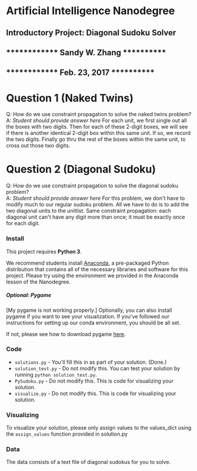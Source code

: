 # Artificial Intelligence Nanodegree
## Introductory Project: Diagonal Sudoku Solver
## ************   Sandy W. Zhang   **********
## ************    Feb. 23, 2017   **********

# Question 1 (Naked Twins)
Q: How do we use constraint propagation to solve the naked twins problem?  
A: *Student should provide answer here*
For each unit, we first single out all the boxes with two digits.  Then for each
of these 2-digit boxes, we will see if there is another identical 2-digit box
within this same unit.  If so, we record the two digits.  Finally go thru the rest
of the boxes within the same unit, to cross out those two digits.  

# Question 2 (Diagonal Sudoku)
Q: How do we use constraint propagation to solve the diagonal sudoku problem?  
A: *Student should provide answer here*
For this problem, we don't have to modify much to our regular sudoku problem. All
we have to do is to add the two diagonal units to the unitlist.  Same constraint
propagation: each diagonal unit can't have any digit more than once; it must be
exactly once for each digit.  

### Install

This project requires **Python 3**.

We recommend students install [Anaconda](https://www.continuum.io/downloads), a pre-packaged Python distribution that contains all of the necessary libraries and software for this project.
Please try using the environment we provided in the Anaconda lesson of the Nanodegree.

##### Optional: Pygame

[My pygame is not working properly.]
Optionally, you can also install pygame if you want to see your visualization. If you've followed our instructions for setting up our conda environment, you should be all set.

If not, please see how to download pygame [here](http://www.pygame.org/download.shtml).

### Code

* `solutions.py` - You'll fill this in as part of your solution. (Done.)
* `solution_test.py` - Do not modify this. You can test your solution by running `python solution_test.py`.
* `PySudoku.py` - Do not modify this. This is code for visualizing your solution.
* `visualize.py` - Do not modify this. This is code for visualizing your solution.

### Visualizing

To visualize your solution, please only assign values to the values_dict using the ```assign_values``` function provided in solution.py

### Data

The data consists of a text file of diagonal sudokus for you to solve.
